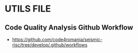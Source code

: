 # UTILS FILE

## Code Quality Analysis Github Workflow

* <https://github.com/code4romania/seismic-risc/tree/develop/.github/workflows>

